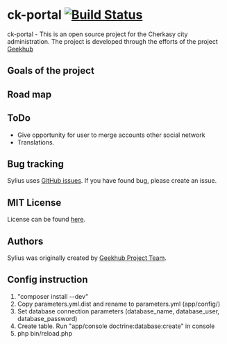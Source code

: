 ck-portal [![Build Status](https://travis-ci.org/geekhub-php/ck-portal.png?branch=develop)](https://travis-ci.org/geekhub-php/ck-portal)
========================

ck-portal - This is an open source project for the Cherkasy city administration.
The project is developed through the efforts of the project [Geekhub][1]

Goals of the project
----------------------------------



Road map
-------------------------------------

ToDo
-------------------------------------
- Give opportunity for user to merge accounts other social network
- Translations.

Bug tracking
------------

Sylius uses [GitHub issues](https://github.com/geekhub-php/ck-portal/issues?state=open).
If you have found bug, please create an issue.

MIT License
-----------

License can be found [here](https://github.com/Sylius/Sylius/blob/master/LICENSE).

Authors
-------

Sylius was originally created by [Geekhub Project Team](http://geekhub.ck.ua).

[1]:  http://geekhub.ck.ua/


Config instruction
------------------
1. "composer install --dev"
2. Copy parameters.yml.dist and rename to parameters.yml (app/config/)
3. Set database connection parameters (database_name, database_user, database_password)
4. Create table. Run "app/console doctrine:database:create" in console
5. php bin/reload.php

